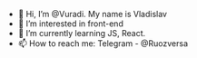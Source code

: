 - 👋 Hi, I’m @Vuradi. My name is Vladislav
- 👀 I’m interested in front-end
- 🌱 I’m currently learning JS, React.
- 📫 How to reach me: Telegram - @Ruozversa

<!---
Vuradi/Vuradi is a ✨ special ✨ repository because its `README.md` (this file) appears on your GitHub profile.
You can click the Preview link to take a look at your changes.
--->

